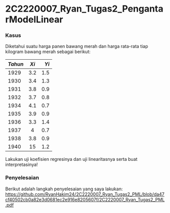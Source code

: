 # 2C2220007_Ryan_Tugas2_PengantarModelLinear

### Kasus 
Diketahui suatu harga panen bawang merah dan harga rata-rata tiap kilogram bawang merah sebagai berikut:

| *Tahun* |  *Xi*  | *Yi* |
|:-----|:--------:|------:|
| 1929 | 3.2 | 1.5 |
| 1930 | 3.4 | 1.3 |
| 1931 | 3.8 | 0.9 |
| 1932 | 3.7 | 0.8 |
| 1934 | 4.1 | 0.7 |
| 1935 | 3.9 | 0.9 |
| 1936 | 3.3 | 1.4 |
| 1937 | 4 | 0.7 |
| 1938 | 3.8 | 0.9 |
| 1940 | 15 | 1.2 |

Lakukan uji koefisien regresinya dan uji linearitasnya serta buat interpretasinya!

### Penyelesaian
Berikut adalah langkah penyelesaian yang saya lakukan:
https://github.com/RyanHakim24/2C2220007_Ryan_Tugas2_PML/blob/da47cf40502cb0a82e3d0681ec2e916e8205607f/2C2220007_Ryan_Tugas2_PML.pdf

